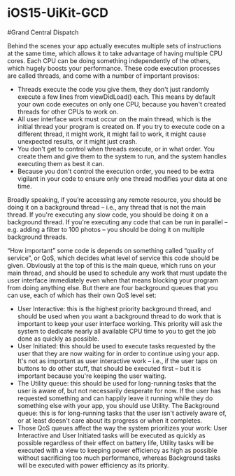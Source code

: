 # iOS15-UiKit-GCD

#Grand Central Dispatch

Behind the scenes your app actually executes multiple sets of instructions at the same time, which allows it to take advantage of having multiple CPU cores. Each CPU can be doing something independently of the others, which hugely boosts your performance. These code execution processes are called threads, and come with a number of important provisos:
- Threads execute the code you give them, they don't just randomly execute a few lines from viewDidLoad() each. This means by default your own code executes on only one CPU, because you haven't created threads for other CPUs to work on.
- All user interface work must occur on the main thread, which is the initial thread your program is created on. If you try to execute code on a different thread, it might work, it might fail to work, it might cause unexpected results, or it might just crash.
- You don't get to control when threads execute, or in what order. You create them and give them to the system to run, and the system handles executing them as best it can.
- Because you don't control the execution order, you need to be extra vigilant in your code to ensure only one thread modifies your data at one time.

Broadly speaking, if you’re accessing any remote resource, you should be doing it on a background thread – i.e., any thread that is not the main thread. If you're executing any slow code, you should be doing it on a background thread. If you're executing any code that can be run in parallel – e.g. adding a filter to 100 photos – you should be doing it on multiple background threads.

“How important” some code is depends on something called “quality of service”, or QoS, which decides what level of service this code should be given. Obviously at the top of this is the main queue, which runs on your main thread, and should be used to schedule any work that must update the user interface immediately even when that means blocking your program from doing anything else. But there are four background queues that you can use, each of which has their own QoS level set:

- User Interactive: this is the highest priority background thread, and should be used when you want a background thread to do work that is important to keep your user interface working. This priority will ask the system to dedicate nearly all available CPU time to you to get the job done as quickly as possible.
- User Initiated: this should be used to execute tasks requested by the user that they are now waiting for in order to continue using your app. It's not as important as user interactive work – i.e., if the user taps on buttons to do other stuff, that should be executed first – but it is important because you're keeping the user waiting.
- The Utility queue: this should be used for long-running tasks that the user is aware of, but not necessarily desperate for now. If the user has requested something and can happily leave it running while they do something else with your app, you should use Utility.
The Background queue: this is for long-running tasks that the user isn't actively aware of, or at least doesn't care about its progress or when it completes.
- Those QoS queues affect the way the system prioritizes your work: User Interactive and User Initiated tasks will be executed as quickly as possible regardless of their effect on battery life, Utility tasks will be executed with a view to keeping power efficiency as high as possible without sacrificing too much performance, whereas Background tasks will be executed with power efficiency as its priority.

